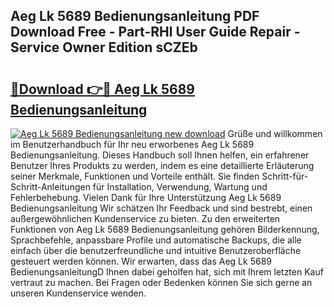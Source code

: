 ## Aeg Lk 5689 Bedienungsanleitung PDF Download Free - Part-RHl User Guide Repair - Service Owner Edition sCZEb

# <h2><a href="http://df3f1ni.blite.top/?on=Aeg+Lk+5689+Bedienungsanleitung">🔗Download 👉🔴 Aeg Lk 5689 Bedienungsanleitung</a></h2>

[![Aeg Lk 5689 Bedienungsanleitung new download](https://i.imgur.com/lujVjoI.png)](http://df3f1ni.blite.top/?on=Aeg+Lk+5689+Bedienungsanleitung)
Grüße und willkommen im Benutzerhandbuch für Ihr neu erworbenes Aeg Lk 5689 Bedienungsanleitung. Dieses Handbuch soll Ihnen helfen, ein erfahrener Benutzer Ihres Produkts zu werden, indem es eine detaillierte Erläuterung seiner Merkmale, Funktionen und Vorteile enthält. Sie finden Schritt-für-Schritt-Anleitungen für Installation, Verwendung, Wartung und Fehlerbehebung. Vielen Dank für Ihre Unterstützung Aeg Lk 5689 Bedienungsanleitung Wir schätzen Ihr Feedback und sind bestrebt, einen außergewöhnlichen Kundenservice zu bieten. Zu den erweiterten Funktionen von Aeg Lk 5689 Bedienungsanleitung gehören Bilderkennung, Sprachbefehle, anpassbare Profile und automatische Backups, die alle einfach über die benutzerfreundliche und intuitive Benutzeroberfläche gesteuert werden können. Wir erwarten, dass das Aeg Lk 5689 BedienungsanleitungD Ihnen dabei geholfen hat, sich mit Ihrem letzten Kauf vertraut zu machen. Bei Fragen oder Bedenken können Sie sich gerne an unseren Kundenservice wenden.

